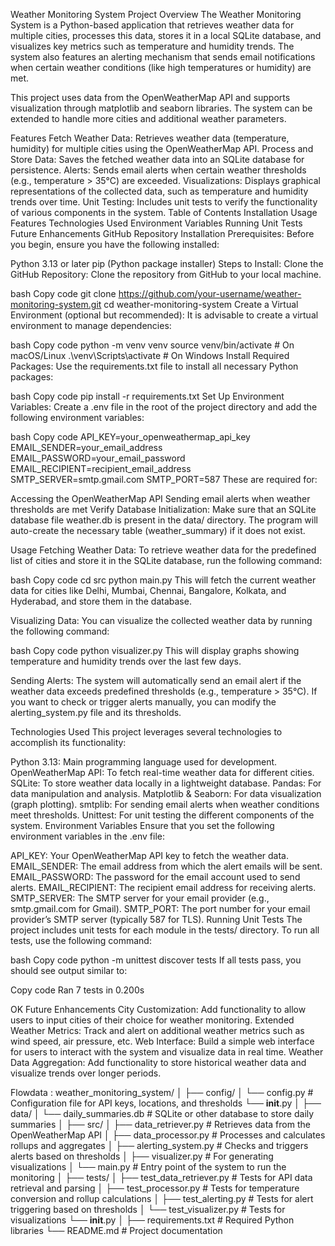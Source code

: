 Weather Monitoring System
Project Overview
The Weather Monitoring System is a Python-based application that retrieves weather data for multiple cities, processes this data, stores it in a local SQLite database, and visualizes key metrics such as temperature and humidity trends. The system also features an alerting mechanism that sends email notifications when certain weather conditions (like high temperatures or humidity) are met.

This project uses data from the OpenWeatherMap API and supports visualization through matplotlib and seaborn libraries. The system can be extended to handle more cities and additional weather parameters.

Features
Fetch Weather Data: Retrieves weather data (temperature, humidity) for multiple cities using the OpenWeatherMap API.
Process and Store Data: Saves the fetched weather data into an SQLite database for persistence.
Alerts: Sends email alerts when certain weather thresholds (e.g., temperature > 35°C) are exceeded.
Visualizations: Displays graphical representations of the collected data, such as temperature and humidity trends over time.
Unit Testing: Includes unit tests to verify the functionality of various components in the system.
Table of Contents
Installation
Usage
Features
Technologies Used
Environment Variables
Running Unit Tests
Future Enhancements
GitHub Repository
Installation
Prerequisites:
Before you begin, ensure you have the following installed:

Python 3.13 or later
pip (Python package installer)
Steps to Install:
Clone the GitHub Repository: Clone the repository from GitHub to your local machine.

bash
Copy code
git clone https://github.com/your-username/weather-monitoring-system.git
cd weather-monitoring-system
Create a Virtual Environment (optional but recommended): It is advisable to create a virtual environment to manage dependencies:

bash
Copy code
python -m venv venv
source venv/bin/activate  # On macOS/Linux
.\venv\Scripts\activate   # On Windows
Install Required Packages: Use the requirements.txt file to install all necessary Python packages:

bash
Copy code
pip install -r requirements.txt
Set Up Environment Variables: Create a .env file in the root of the project directory and add the following environment variables:

bash
Copy code
API_KEY=your_openweathermap_api_key
EMAIL_SENDER=your_email_address
EMAIL_PASSWORD=your_email_password
EMAIL_RECIPIENT=recipient_email_address
SMTP_SERVER=smtp.gmail.com
SMTP_PORT=587
These are required for:

Accessing the OpenWeatherMap API
Sending email alerts when weather thresholds are met
Verify Database Initialization: Make sure that an SQLite database file weather.db is present in the data/ directory. The program will auto-create the necessary table (weather_summary) if it does not exist.

Usage
Fetching Weather Data:
To retrieve weather data for the predefined list of cities and store it in the SQLite database, run the following command:

bash
Copy code
cd src
python main.py
This will fetch the current weather data for cities like Delhi, Mumbai, Chennai, Bangalore, Kolkata, and Hyderabad, and store them in the database.

Visualizing Data:
You can visualize the collected weather data by running the following command:

bash
Copy code
python visualizer.py
This will display graphs showing temperature and humidity trends over the last few days.

Sending Alerts:
The system will automatically send an email alert if the weather data exceeds predefined thresholds (e.g., temperature > 35°C). If you want to check or trigger alerts manually, you can modify the alerting_system.py file and its thresholds.

Technologies Used
This project leverages several technologies to accomplish its functionality:

Python 3.13: Main programming language used for development.
OpenWeatherMap API: To fetch real-time weather data for different cities.
SQLite: To store weather data locally in a lightweight database.
Pandas: For data manipulation and analysis.
Matplotlib & Seaborn: For data visualization (graph plotting).
smtplib: For sending email alerts when weather conditions meet thresholds.
Unittest: For unit testing the different components of the system.
Environment Variables
Ensure that you set the following environment variables in the .env file:

API_KEY: Your OpenWeatherMap API key to fetch the weather data.
EMAIL_SENDER: The email address from which the alert emails will be sent.
EMAIL_PASSWORD: The password for the email account used to send alerts.
EMAIL_RECIPIENT: The recipient email address for receiving alerts.
SMTP_SERVER: The SMTP server for your email provider (e.g., smtp.gmail.com for Gmail).
SMTP_PORT: The port number for your email provider’s SMTP server (typically 587 for TLS).
Running Unit Tests
The project includes unit tests for each module in the tests/ directory. To run all tests, use the following command:

bash
Copy code
python -m unittest discover tests
If all tests pass, you should see output similar to:

Copy code
Ran 7 tests in 0.200s

OK
Future Enhancements
City Customization: Add functionality to allow users to input cities of their choice for weather monitoring.
Extended Weather Metrics: Track and alert on additional weather metrics such as wind speed, air pressure, etc.
Web Interface: Build a simple web interface for users to interact with the system and visualize data in real time.
Weather Data Aggregation: Add functionality to store historical weather data and visualize trends over longer periods.


Flowdata : 
weather_monitoring_system/
│
├── config/
│   └── config.py             # Configuration file for API keys, locations, and thresholds
    └── __init__.py
│
├── data/
│   └── daily_summaries.db     # SQLite or other database to store daily summaries
│
├── src/
│   ├── data_retriever.py      # Retrieves data from the OpenWeatherMap API
│   ├── data_processor.py      # Processes and calculates rollups and aggregates
│   ├── alerting_system.py     # Checks and triggers alerts based on thresholds
│   ├── visualizer.py          # For generating visualizations
│   └── main.py                # Entry point of the system to run the monitoring
│
├── tests/
│   ├── test_data_retriever.py  # Tests for API data retrieval and parsing
│   ├── test_processor.py       # Tests for temperature conversion and rollup calculations
│   ├── test_alerting.py        # Tests for alert triggering based on thresholds
│   └── test_visualizer.py      # Tests for visualizations
    └── __init__.py 
│
├── requirements.txt           # Required Python libraries
└── README.md                  # Project documentation
